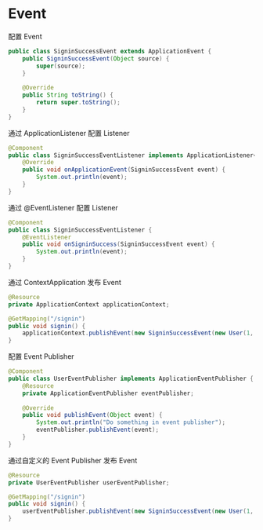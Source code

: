 # Event

配置 Event

```java
public class SigninSuccessEvent extends ApplicationEvent {
    public SigninSuccessEvent(Object source) {
        super(source);
    }
    
    @Override
    public String toString() {
        return super.toString();
    }
}
```

通过 ApplicationListener 配置 Listener

```java
@Component
public class SigninSuccessEventListener implements ApplicationListener<SigninSuccessEvent> {
    @Override
    public void onApplicationEvent(SigninSuccessEvent event) {
        System.out.println(event);
    }
}
```

通过 @EventListener 配置 Listener

```java
@Component
public class SigninSuccessEventListener {
    @EventListener
    public void onSigninSuccess(SigninSuccessEvent event) {
        System.out.println(event);
    }
}
```

通过 ContextApplication 发布 Event

```java
@Resource
private ApplicationContext applicationContext;

@GetMapping("/signin")
public void signin() {
    applicationContext.publishEvent(new SigninSuccessEvent(new User(1, "harvey", 18)));
}
```

配置 Event Publisher

```java
@Component
public class UserEventPublisher implements ApplicationEventPublisher {
    @Resource
    private ApplicationEventPublisher eventPublisher;
    
    @Override
    public void publishEvent(Object event) {
        System.out.println("Do something in event publisher");
        eventPublisher.publishEvent(event);
    }
}
```

通过自定义的 Event Publisher 发布 Event

```java
@Resource
private UserEventPublisher userEventPublisher;

@GetMapping("/signin")
public void signin() {
    userEventPublisher.publishEvent(new SigninSuccessEvent(new User(1, "harvey", 18)));
}
```